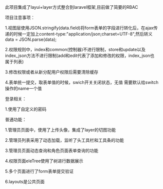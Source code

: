 此项目集成了layui+layer方式整合到laravel框架,目前做了简要的RBAC

项目注意事项：

1.视图层使用JSON.stringify(data.field)将form表单的字段进行转化后，在ajax传递的时候一定加上content-type:"application/json;charset=UTF-8",然后转义data = JSON.parse(data);

2.权限规则中，index和common(控制器)不进行限制，store和update以及index_json方法不进行限制(add和edit代表了添加和修改的权限，index_json也属于列表)

3.修改权限或者从新分配用户权限后需要清除缓存

4.表单统一提交，取表单值的时候，swich开关关闭状态，无值 需要默认给switch操作的name一个值 

登录相关：

1.使用了自定义的密码

普通功能：

1.管理员页面中，使用了上传头像，集成了layer的切图功能

2.管理员列表采用了动态加载，监听了头工具栏和工具条的功能

3.管理员页面动态查询和角色页面表单查询的功能

4.权限页面eleTree使用了树进行数据展示

5.多个页面进行了form表单提交验证

6.layouts是公共页面

